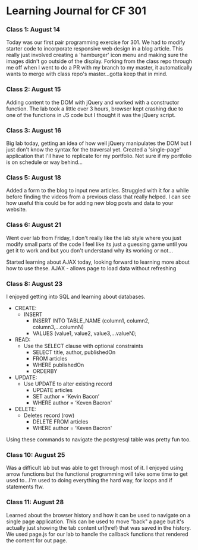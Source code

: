 # Learning Journal for CF 301

### Class 1: August 14
Today was our first pair programming exercise for 301. We had to modify starter code to incorporate responsive web design in a blog article. This really just involved creating a 'hamburger' icon menu and making sure the images didn't go outside of the display.  Forking from the class repo through me off when I went to do a PR with my branch to my master, it automatically wants to merge with class repo's master...gotta keep that in mind.  

### Class 2: August 15
Adding content to the DOM with jQuery and worked with a constructor function. The lab took a little over 3 hours, browser kept crashing due to one of the functions in JS code but I thought it was the jQuery script.


### Class 3: August 16
Big lab today, getting an idea of how well jQuery manipulates the DOM but I just don't know the syntax for the traversal yet. Created a 'single-page' application that I'll have to replicate for my portfolio.  Not sure if my portfolio is on schedule or way behind...

### Class 5: August 18
Added a form to the blog to input new articles.  Struggled with it for a while before finding the videos from a previous class that really helped. I can see how useful this could be for adding new blog posts and data to your website.

### Class 6: August 21
Went over lab from Friday, I don't really like the lab style where you just modify small parts of the code I feel like its just a guessing game until you get it to work and but you don't understand why its working or not...

Started learning about AJAX today, looking forward to learning more about how to use these. AJAX - allows page to load data without refreshing

### Class 8: August 23
I enjoyed getting into SQL and learning about databases.
* CREATE:
    * INSERT
        * INSERT INTO TABLE_NAME (column1, column2, column3,...columnN)  
        * VALUES (value1, value2, value3,...valueN);
* READ:
    * Use the SELECT clause with optional constraints
        * SELECT title, author, publishedOn
        * FROM articles
        * WHERE publishedOn
        * ORDERBY
* UPDATE:
    * Use UPDATE to alter existing record
        * UPDATE articles
        * SET author = ‘Kevin Bacon’
        * WHERE author = ‘Keven Bacron'
* DELETE:
    * Deletes record (row)
        * DELETE FROM articles
        * WHERE author = ‘Keven Bacron'

Using these commands to navigate the postgresql table was pretty fun too.

### Class 10: August 25
Was a difficult lab but was able to get through most of it. I enjoyed using arrow functions but the functional programming will take some time to get used to...I'm used to doing everything the hard way, for loops and if statements ftw.  

### Class 11: August 28
Learned about the browser history and how it can be used to navigate on a single page application. This can be used to move "back" a page but it's actually just showing the tab content url(href) that was saved in the history. We used page.js for our lab to handle the callback functions that rendered the content for out page. 
